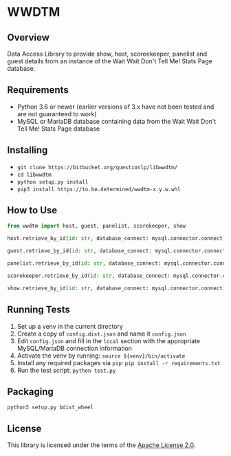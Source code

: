 # WWDTM

## Overview

Data Access Library to provide show, host, scoreekeeper, panelist and guest
details from an instance of the Wait Wait Don't Tell Me! Stats Page database.

## Requirements

* Python 3.6 or newer (earlier versions of 3.x have not been tested and are not guaranteed to work)
* MySQL or MariaDB database containing data from the Wait Wait Don't Tell Me! Stats Page database

## Installing

* `git clone https://bitbucket.org/questionlp/libwwdtm/`
* `cd libwwdtm`
* `python setup.py install`
* `pip3 install https://to.be.determined/wwdtm-x.y.w.whl`

## How to Use

```python
from wwdtm import host, guest, panelist, scorekeeper, show

host.retrieve_by_id(id: str, database_connect: mysql.connector.connect)

guest.retrieve_by_id(id: str, database_connect: mysql.connector.connect)

panelist.retrieve_by_id(id: str, database_connect: mysql.connector.connect)

scorekeeper.retrieve_by_id(id: str, database_connect: mysql.connector.connect)

show.retrieve_by_id(id: str, database_connect: mysql.connector.connect)
```

## Running Tests

1. Set up a venv in the current directory
2. Create a copy of `config.dist.json` and name it `config.json`
3. Edit `config.json` and fill in the `local` section with the appropriate MySQL/MariaDB connection information
4. Activate the venv by running: `source ${venv}/bin/activate`
5. Install any required packages via `pip`: `pip install -r requirements.txt`
6. Run the test script: `python test.py`

## Packaging

```python3 setup.py bdist_wheel```

## License

This library is licensed under the terms of the [Apache License 2.0](http://www.apache.org/licenses/LICENSE-2.0).
